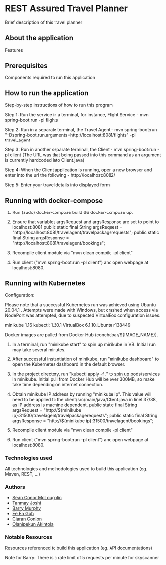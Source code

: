 # REST Assured Travel Planner

Brief description of this travel planner

## About the application

Features

## Prerequisites

Components required to run this application

## How to run the application

Step-by-step instructions of how to run this program

Step 1: Run the service in a terminal, for instance, Flight Service - mvn spring-boot:run -pl flights

Step 2: Run in a separate terminal, the Travel Agent - mvn spring-boot:run "-Dspring-boot.run.arguments=http://localhost:8081/flights" -pl travel_agent

Step 3: Run in another separate terminal, the Client - mvn spring-boot:run -pl client 
(The URL was that being passed into this command as an argument is currently hardcoded into Client.java)

Step 4: When the Client application is running, open a new browser and enter into the url the following - http://localhost:8082/

Step 5: Enter your travel details into displayed form

## Running with docker-compose

1. Run (sudo) docker-compose build && docker-compose up.

2. Ensure that variables argsRequest and argsResponse are set to point to localhost:8081
	public static final String argsRequest = "http://localhost:8081/travelagent/travelpackagerequests";
	public static final String argsResponse = "http://localhost:8081/travelagent/bookings";

3. Recompile client module via "mvn clean compile -pl client"

4. Run client ("mvn spring-boot:run -pl client") and open webpage at localhost:8080.

## Running with Kubernetes

Configuration:

Please note that a successful Kubernetes run was achieved using Ubuntu 20.04.1 . Attempts were made with Windows, but crashed when access via NodePort was 
attempted, due to suspected VirtualBox configuration issues.

minikube 1.16
kubectl: 1.20.1
VirtualBox  6.1.10_Ubuntu r138449

Docker images are pulled from Docker Hub (conchobar/${IMAGE_NAME}).

1. In a terminal, run "minikube start" to spin up minikube in VB. Initial run may take several minutes.

2. After successful instantiation of minikube, run "minikube dashboard" to open the Kubernetes dashboard in the default browser. 

3. In the project directory, run "kubectl apply -f ." to spin up pods/services in minikube. Initial pull from Docker Hub will be over 300MB, so make take time
depending on internet connection.

4. Obtain minikube IP address by running "minikube ip". This value will need to be applied to the client/src/main/java/Client.java in linel 37/38, as IP address is machine dependent.
    public static final String argsRequest = "http://${minikube ip}:31500/travelagent/travelpackagerequests";
	public static final String argsResponse = "http://${minikube ip}:31500/travelagent/bookings";

5. Recompile client module via "mvn clean compile -pl client"

6. Run client ("mvn spring-boot:run -pl client") and open webpage at localhost:8080.

### Technologies used

All technologies and methodologies used to build this application (eg. Maven, REST, ...)

### Authors

- [Seán Conor McLoughlin](https://gitlab.com/Conchobar)
- [Tanmay Joshi](https://gitlab.com/T_J)
- [Barry Murphy](https://gitlab.com/murphybt)
- [Ee En Goh](https://gitlab.com/GohEeEn)
- [Ciaran Conlon](https://gitlab.com/ciaran.conlon.1)
- [Olanipekun Akintola](https://gitlab.com/Akintola)

### Notable Resources

Resources referenced to build this application (eg. API documentations)

Note for Barry: There is a rate limit of 5 requests per minute for skyscanner 
